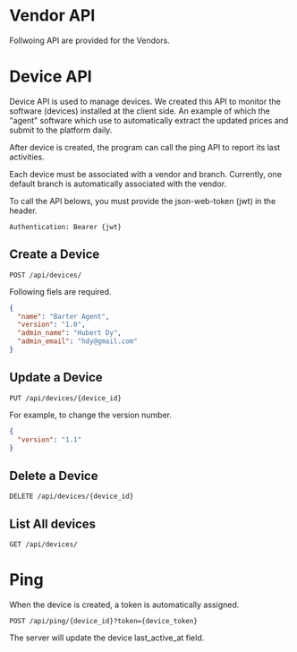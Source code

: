 # Vendor API

Follwoing API are provided for the Vendors.

# Device API

Device API is used to manage devices. We created this API to monitor the software (devices) installed at the client side. An example of which the "agent" software which use to automatically extract the updated prices and submit to the platform daily.

After device is created, the program can call the ping API to report its last activities.

Each device must be associated with a vendor and branch. Currently, one default branch is automatically associated with the vendor.

To call the API belows, you must provide the json-web-token (jwt) in the header.

```
Authentication: Bearer {jwt}
```

## Create a Device

```
POST /api/devices/
```

Following fiels are required.

```json
{
  "name": "Barter Agent",
  "version": "1.0",
  "admin_name": "Hubert Dy",
  "admin_email": "hdy@gmail.com"
}
```

## Update a Device

```
PUT /api/devices/{device_id}
```

For example, to change the version number.

```json
{
  "version": "1.1"
}
```

## Delete a Device

```
DELETE /api/devices/{device_id}
```

## List All devices

```
GET /api/devices/
```

# Ping

When the device is created, a token is automatically assigned.

```
POST /api/ping/{device_id}?token={device_token}
```

The server will update the device last_active_at field.
